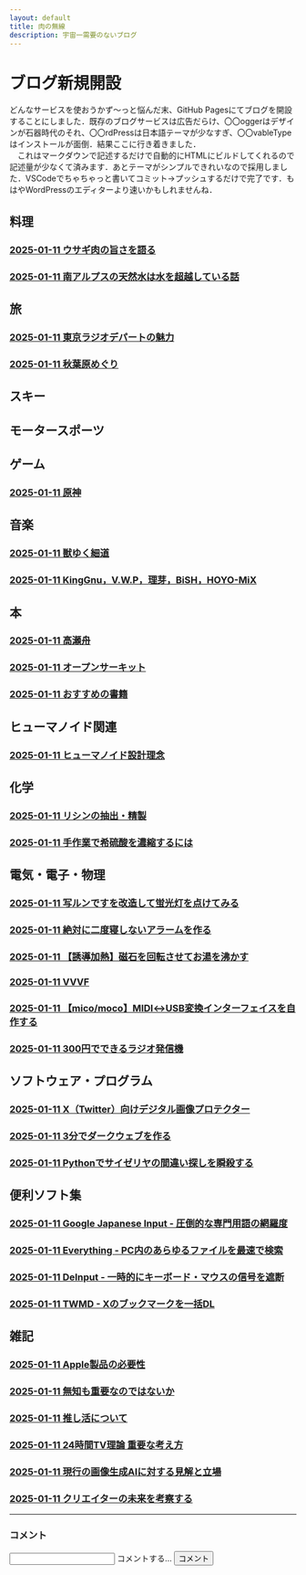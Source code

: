 ```yaml
---
layout: default
title: 肉の無線
description: 宇宙一需要のないブログ
---
```

# ブログ新規開設
どんなサービスを使おうかず～っと悩んだ末、GitHub Pagesにてブログを開設することにしました．既存のブログサービスは広告だらけ、〇〇oggerはデザインが石器時代のそれ、〇〇rdPressは日本語テーマが少なすぎ、〇〇vableTypeはインストールが面倒．結果ここに行き着きました．  
　これはマークダウンで記述するだけで自動的にHTMLにビルドしてくれるので記述量が少なくて済みます．あとテーマがシンプルできれいなので採用しました．VSCodeでちゃちゃっと書いてコミット→プッシュするだけで完了です．もはやWordPressのエディターより速いかもしれませんね．

## 料理
### [2025-01-11 ウサギ肉の旨さを語る](/sample)
### [2025-01-11 南アルプスの天然水は水を超越している話](/sample)

## 旅
### [2025-01-11 東京ラジオデパートの魅力](/sample)
### [2025-01-11 秋葉原めぐり](/sample)

## スキー

## モータースポーツ

## ゲーム
### [2025-01-11 原神](/sample)

## 音楽
### [2025-01-11 獣ゆく細道](/sample)
### [2025-01-11 KingGnu，V.W.P，理芽，BiSH，HOYO-MiX](/sample)

## 本
### [2025-01-11 高瀬舟](/sample)
### [2025-01-11 オープンサーキット](/sample)
### [2025-01-11 おすすめの書籍](/sample)

## ヒューマノイド関連
### [2025-01-11 ヒューマノイド設計理念](/sample)

## 化学
### [2025-01-11 リシンの抽出・精製](/sample)
### [2025-01-11 手作業で希硫酸を濃縮するには](/sample)

## 電気・電子・物理
### [2025-01-11 写ルンですを改造して蛍光灯を点けてみる](/sample)
### [2025-01-11 絶対に二度寝しないアラームを作る](/sample)
### [2025-01-11 【誘導加熱】磁石を回転させてお湯を沸かす](/sample)
### [2025-01-11 VVVF](/sample)
### [2025-01-11 【mico/moco】MIDI↔USB変換インターフェイスを自作する](/sample)
### [2025-01-11 300円でできるラジオ発信機](/sample)

## ソフトウェア・プログラム
### [2025-01-11 X（Twitter）向けデジタル画像プロテクター](/sample)
### [2025-01-11 3分でダークウェブを作る](/sample)
### [2025-01-11 Pythonでサイゼリヤの間違い探しを瞬殺する](/sample)

## 便利ソフト集
### [2025-01-11 Google Japanese Input - 圧倒的な専門用語の網羅度](/sample)
### [2025-01-11 Everything - PC内のあらゆるファイルを最速で検索](/sample)
### [2025-01-11 DeInput - 一時的にキーボード・マウスの信号を遮断](/sample)
### [2025-01-11 TWMD - Xのブックマークを一括DL](/sample)

## 雑記
### [2025-01-11 Apple製品の必要性](/sample)
### [2025-01-11 無知も重要なのではないか](/sample)
### [2025-01-11 推し活について](/sample)
### [2025-01-11 24時間TV理論 重要な考え方](/sample)
### [2025-01-11 現行の画像生成AIに対する見解と立場](/sample)
### [2025-01-11 クリエイターの未来を考察する](/sample)

--- 
### コメント
<link rel="stylesheet" href="comment.css">
<script src="comment.js" type="module"></script>

<div class="group">
  <input required="" type="text" id="comment-form" class="ef">
  <span class="highlight"></span>
  <span class="bar"></span>
  <label>コメントする...</label>
  <button class="button-17" onclick="addComment()">コメント</button>
</div>
<br>
<ul id="comments"></ul>